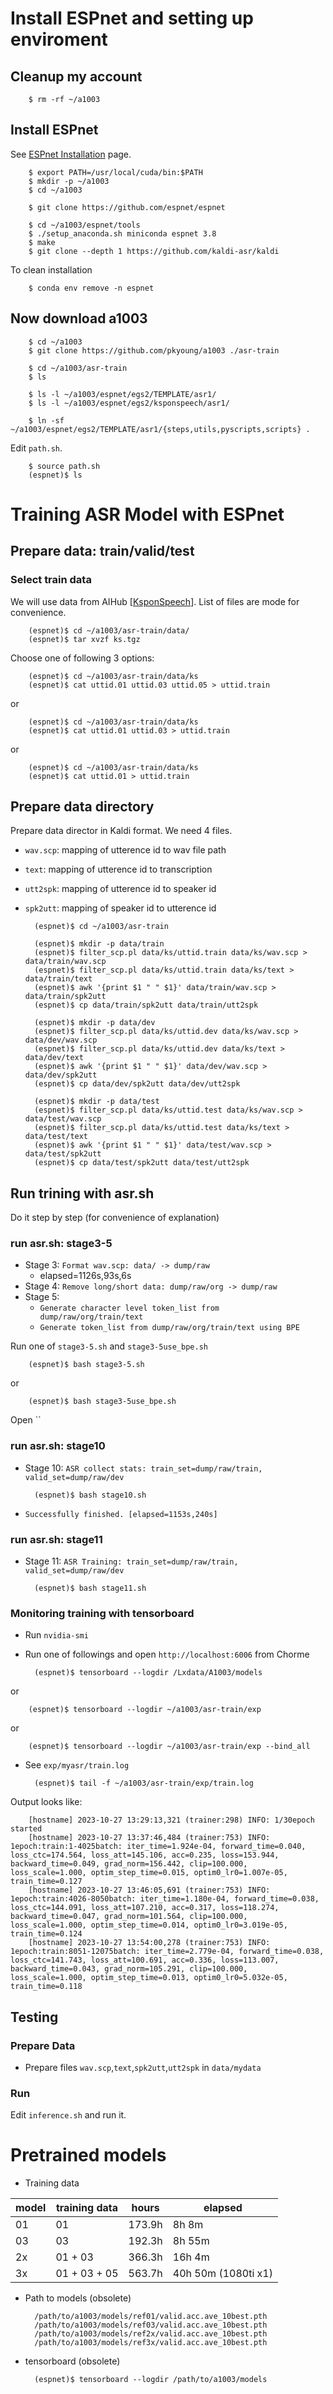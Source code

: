 
# Install ESPnet and setting up enviroment

## Cleanup my account

        $ rm -rf ~/a1003

## Install ESPnet
See [ESPnet Installation] page.

        $ export PATH=/usr/local/cuda/bin:$PATH
        $ mkdir -p ~/a1003
        $ cd ~/a1003

        $ git clone https://github.com/espnet/espnet

        $ cd ~/a1003/espnet/tools
        $ ./setup_anaconda.sh miniconda espnet 3.8
        $ make
        $ git clone --depth 1 https://github.com/kaldi-asr/kaldi

To clean installation

        $ conda env remove -n espnet

[ESPnet Installation]: https://espnet.github.io/espnet/installation.html

## Now download a1003

        $ cd ~/a1003
        $ git clone https://github.com/pkyoung/a1003 ./asr-train

        $ cd ~/a1003/asr-train
        $ ls

        $ ls -l ~/a1003/espnet/egs2/TEMPLATE/asr1/
        $ ls -l ~/a1003/espnet/egs2/ksponspeech/asr1/

        $ ln -sf ~/a1003/espnet/egs2/TEMPLATE/asr1/{steps,utils,pyscripts,scripts} .

Edit `path.sh`.

        $ source path.sh
        (espnet)$ ls

# Training ASR Model with ESPnet

## Prepare data: train/valid/test

### Select train data
We will use data from AIHub [[KsponSpeech]]. List of files are mode for convenience.

        (espnet)$ cd ~/a1003/asr-train/data/
        (espnet)$ tar xvzf ks.tgz

Choose one of following 3 options:

        (espnet)$ cd ~/a1003/asr-train/data/ks
        (espnet)$ cat uttid.01 uttid.03 uttid.05 > uttid.train

or

        (espnet)$ cd ~/a1003/asr-train/data/ks
        (espnet)$ cat uttid.01 uttid.03 > uttid.train

or

        (espnet)$ cd ~/a1003/asr-train/data/ks
        (espnet)$ cat uttid.01 > uttid.train

[KsponSpeech]: https://aihub.or.kr/aihubdata/data/view.do?currMenu=&topMenu=&aihubDataSe=realm&dataSetSn=123

## Prepare data directory
Prepare data director in Kaldi format. We need 4 files.

* `wav.scp`: mapping of utterence id to wav file path
* `text`: mapping of utterence id to transcription
* `utt2spk`: mapping of utterence id to speaker id
* `spk2utt`: mapping of speaker id to utterence id

        (espnet)$ cd ~/a1003/asr-train

        (espnet)$ mkdir -p data/train
        (espnet)$ filter_scp.pl data/ks/uttid.train data/ks/wav.scp > data/train/wav.scp
        (espnet)$ filter_scp.pl data/ks/uttid.train data/ks/text > data/train/text
        (espnet)$ awk '{print $1 " " $1}' data/train/wav.scp > data/train/spk2utt
        (espnet)$ cp data/train/spk2utt data/train/utt2spk

        (espnet)$ mkdir -p data/dev
        (espnet)$ filter_scp.pl data/ks/uttid.dev data/ks/wav.scp > data/dev/wav.scp
        (espnet)$ filter_scp.pl data/ks/uttid.dev data/ks/text > data/dev/text
        (espnet)$ awk '{print $1 " " $1}' data/dev/wav.scp > data/dev/spk2utt
        (espnet)$ cp data/dev/spk2utt data/dev/utt2spk

        (espnet)$ mkdir -p data/test
        (espnet)$ filter_scp.pl data/ks/uttid.test data/ks/wav.scp > data/test/wav.scp
        (espnet)$ filter_scp.pl data/ks/uttid.test data/ks/text > data/test/text
        (espnet)$ awk '{print $1 " " $1}' data/test/wav.scp > data/test/spk2utt
        (espnet)$ cp data/test/spk2utt data/test/utt2spk


## Run trining with asr.sh
Do it step by step (for convenience of explanation)

### run asr.sh: stage3-5

* Stage 3: `Format wav.scp: data/ -> dump/raw`
  - elapsed=1126s,93s,6s
* Stage 4: `Remove long/short data: dump/raw/org -> dump/raw`
* Stage 5:
  - `Generate character level token_list from dump/raw/org/train/text`
  - `Generate token_list from dump/raw/org/train/text using BPE`

Run one of `stage3-5.sh` and `stage3-5use_bpe.sh`

        (espnet)$ bash stage3-5.sh

or

        (espnet)$ bash stage3-5use_bpe.sh

Open ``

### run asr.sh: stage10

* Stage 10: `ASR collect stats: train_set=dump/raw/train, valid_set=dump/raw/dev`

        (espnet)$ bash stage10.sh

* `Successfully finished. [elapsed=1153s,240s]`

### run asr.sh: stage11

* Stage 11: `ASR Training: train_set=dump/raw/train, valid_set=dump/raw/dev`

        (espnet)$ bash stage11.sh

### Monitoring training with tensorboard

* Run `nvidia-smi`
* Run one of followings and open `http://localhost:6006` from Chorme

        (espnet)$ tensorboard --logdir /Lxdata/A1003/models

or

        (espnet)$ tensorboard --logdir ~/a1003/asr-train/exp

or

        (espnet)$ tensorboard --logdir ~/a1003/asr-train/exp --bind_all

* See `exp/myasr/train.log`

        (espnet)$ tail -f ~/a1003/asr-train/exp/train.log

Output looks like:

        [hostname] 2023-10-27 13:29:13,321 (trainer:298) INFO: 1/30epoch started
        [hostname] 2023-10-27 13:37:46,484 (trainer:753) INFO: 1epoch:train:1-4025batch: iter_time=1.924e-04, forward_time=0.040, loss_ctc=174.564, loss_att=145.106, acc=0.235, loss=153.944, backward_time=0.049, grad_norm=156.442, clip=100.000, loss_scale=1.000, optim_step_time=0.015, optim0_lr0=1.007e-05, train_time=0.127
        [hostname] 2023-10-27 13:46:05,691 (trainer:753) INFO: 1epoch:train:4026-8050batch: iter_time=1.180e-04, forward_time=0.038, loss_ctc=144.091, loss_att=107.210, acc=0.317, loss=118.274, backward_time=0.047, grad_norm=101.564, clip=100.000, loss_scale=1.000, optim_step_time=0.014, optim0_lr0=3.019e-05, train_time=0.124
        [hostname] 2023-10-27 13:54:00,278 (trainer:753) INFO: 1epoch:train:8051-12075batch: iter_time=2.779e-04, forward_time=0.038, loss_ctc=141.743, loss_att=100.691, acc=0.336, loss=113.007, backward_time=0.043, grad_norm=105.291, clip=100.000, loss_scale=1.000, optim_step_time=0.013, optim0_lr0=5.032e-05, train_time=0.118

## Testing

### Prepare Data

* Prepare files `wav.scp`,`text`,`spk2utt`,`utt2spk` in `data/mydata`

### Run
Edit `inference.sh` and run it.


# Pretrained models

* Training data

| model | training data | hours  | elapsed |
| ---   | ---           | ---    | ---     |
| 01    | 01            | 173.9h | 8h 8m   |
| 03    | 03            | 192.3h | 8h 55m  |
| 2x    | 01 + 03       | 366.3h | 16h 4m  |
| 3x    | 01 + 03 + 05  | 563.7h | 40h 50m (1080ti x1) |

* Path to models (obsolete)

        /path/to/a1003/models/ref01/valid.acc.ave_10best.pth
        /path/to/a1003/models/ref03/valid.acc.ave_10best.pth
        /path/to/a1003/models/ref2x/valid.acc.ave_10best.pth
        /path/to/a1003/models/ref3x/valid.acc.ave_10best.pth

* tensorboard (obsolete)

        (espnet)$ tensorboard --logdir /path/to/a1003/models

